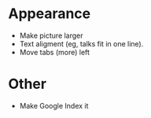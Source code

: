 # Appearance
* Make picture larger
* Text aligment (eg, talks fit in one line).
* Move tabs (more) left

# Other
* Make Google Index it
